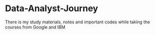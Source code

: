 # Data-Analyst-Journey
There is my study materials, notes and important codes while taking the courses from Google and IBM

